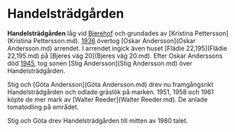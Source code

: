 # Handelsträdgården

**Handelsträdgården** låg vid [Bjerehof](Bjerehof.md) och grundades av [Kristina Pettersson](Kristina Pettersson.md). [1936](1936.md) övertog [Oskar Andersson](Oskar Andersson.md) arrendet. I arrendet ingick även huset [Flädie 22,195](Flädie 22,195.md) på [Bjeres väg 20](Bjeres väg 20.md). Efter Oskar Anderssons död [1945](1945.md), tog sonen [Stig Andersson](Stig Andersson.md) över Handelsträdgården.

Stig och [Göta Andersson](Göta Andersson.md) drev nu framgångsrikt Handelsträdgården och odlade gräslök på marken. 1951, 1958 och 1961 köpte de mer mark av [Walter Reeder](Walter Reeder.md). De anlade tomatodling på området.

Stig och Göta drev Handelsträdgården till mitten av 1980 talet.
